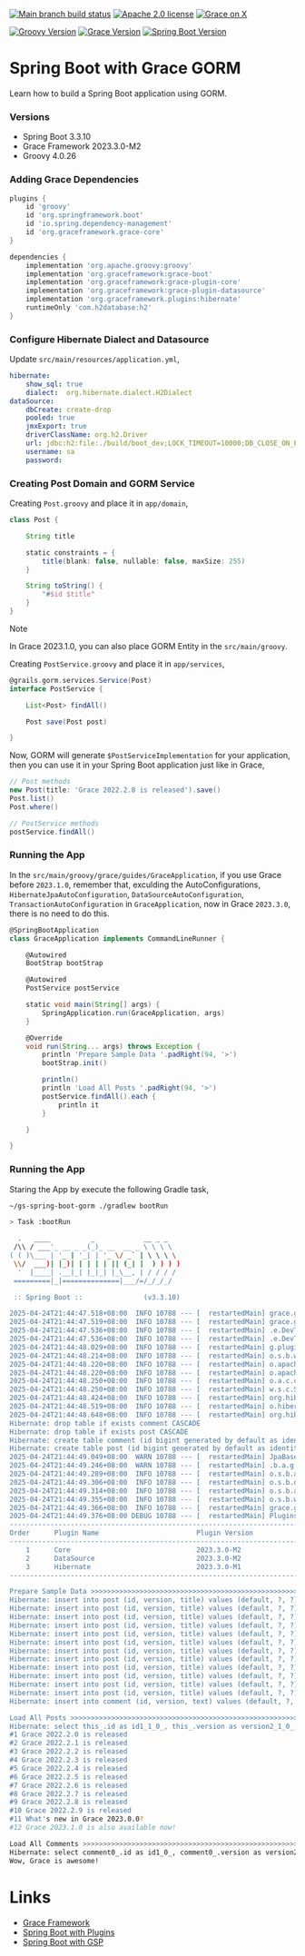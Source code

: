 [![Main branch build status](https://github.com/grace-guides/gs-spring-boot-gorm/workflows/Grace%20CI/badge.svg?style=flat)](https://github.com/grace-guides/gs-spring-boot-gorm/actions?query=workflow%3A%Grace+CI%22)
[![Apache 2.0 license](https://img.shields.io/badge/License-APACHE%202.0-green.svg?logo=APACHE&style=flat)](https://opensource.org/licenses/Apache-2.0)
[![Grace on X](https://img.shields.io/twitter/follow/graceframework?style=social)](https://twitter.com/graceframework)

[![Groovy Version](https://img.shields.io/badge/Groovy-4.0.26-blue?style=flat&color=4298b8)](https://groovy-lang.org/releasenotes/groovy-4.0.html)
[![Grace Version](https://img.shields.io/badge/Grace-2023.3.0-blue?style=flat&color=f49b06)](https://github.com/graceframework/grace-framework/releases/tag/v2023.3.0-M2)
[![Spring Boot Version](https://img.shields.io/badge/Spring_Boot-3.3.10-blue?style=flat&color=6db33f)](https://github.com/spring-projects/spring-boot/releases/tag/v3.3.10)


# Spring Boot with Grace GORM

Learn how to build a Spring Boot application using GORM.

### Versions

* Spring Boot 3.3.10
* Grace Framework 2023.3.0-M2
* Groovy 4.0.26

### Adding Grace Dependencies

```gradle
plugins {
	id 'groovy'
	id 'org.springframework.boot'
	id 'io.spring.dependency-management'
	id 'org.graceframework.grace-core'
}

dependencies {
	implementation 'org.apache.groovy:groovy'
	implementation 'org.graceframework:grace-boot'
	implementation 'org.graceframework:grace-plugin-core'
	implementation 'org.graceframework:grace-plugin-datasource'
	implementation 'org.graceframework.plugins:hibernate'
	runtimeOnly 'com.h2database:h2'
}
```

### Configure Hibernate Dialect and Datasource

Update `src/main/resources/application.yml`,

```yml
hibernate:
    show_sql: true
    dialect:  org.hibernate.dialect.H2Dialect
dataSource:
    dbCreate: create-drop
    pooled: true
    jmxExport: true
    driverClassName: org.h2.Driver
    url: jdbc:h2:file:./build/boot_dev;LOCK_TIMEOUT=10000;DB_CLOSE_ON_EXIT=FALSE
    username: sa
    password:
```

### Creating Post Domain and GORM Service

Creating `Post.groovy` and place it in `app/domain`,

```groovy
class Post {

    String title

    static constraints = {
        title(blank: false, nullable: false, maxSize: 255)
    }

    String toString() {
        "#$id $title"
    }
}
```

> [!NOTE]  
> In Grace 2023.1.0, you can also place GORM Entity in the `src/main/groovy`.

Creating `PostService.groovy` and place it in `app/services`,

```groovy
@grails.gorm.services.Service(Post)
interface PostService {

    List<Post> findAll()

    Post save(Post post)

}
```

Now, GORM will generate `$PostServiceImplementation` for your application,
then you can use it in your Spring Boot application just like in Grace,

```groovy
// Post methods
new Post(title: 'Grace 2022.2.8 is released').save()
Post.list()
Post.where()

// PostService methods
postService.findAll()
```

### Running the App

In the `src/main/groovy/grace/guides/GraceApplication`, if you use Grace before `2023.1.0`, remember that, exculding the AutoConfigurations, `HibernateJpaAutoConfiguration`, `DataSourceAutoConfiguration`, `TransactionAutoConfiguration` in `GraceApplication`, now in Grace `2023.3.0`, there is no need to do this.

```groovy
@SpringBootApplication
class GraceApplication implements CommandLineRunner {

	@Autowired
	BootStrap bootStrap

	@Autowired
	PostService postService

	static void main(String[] args) {
		SpringApplication.run(GraceApplication, args)
	}

	@Override
	void run(String... args) throws Exception {
		println 'Prepare Sample Data '.padRight(94, '>')
		bootStrap.init()

		println()
		println 'Load All Posts '.padRight(94, '>')
		postService.findAll().each {
			println it 
		}

	}

}
```

### Running the App

Staring the App by execute the following Gradle task,

```bash
~/gs-spring-boot-gorm ./gradlew bootRun

> Task :bootRun

  .   ____          _            __ _ _
 /\\ / ___'_ __ _ _(_)_ __  __ _ \ \ \ \
( ( )\___ | '_ | '_| | '_ \/ _` | \ \ \ \
 \\/  ___)| |_)| | | | | || (_| |  ) ) ) )
  '  |____| .__|_| |_|_| |_\__, | / / / /
 =========|_|==============|___/=/_/_/_/

 :: Spring Boot ::               (v3.3.10)

2025-04-24T21:44:47.518+08:00  INFO 10788 --- [  restartedMain] grace.guides.GraceApplication            : Starting GraceApplication using Java 17.0.14 with PID 10788 (/Users/rain/Development/github/grace/grace-guides/gs-spring-boot-gorm/build/classes/groovy/main started by rain in /Users/rain/Development/github/grace/grace-guides/gs-spring-boot-gorm)
2025-04-24T21:44:47.519+08:00  INFO 10788 --- [  restartedMain] grace.guides.GraceApplication            : No active profile set, falling back to 1 default profile: "default"
2025-04-24T21:44:47.536+08:00  INFO 10788 --- [  restartedMain] .e.DevToolsPropertyDefaultsPostProcessor : Devtools property defaults active! Set 'spring.devtools.add-properties' to 'false' to disable
2025-04-24T21:44:47.536+08:00  INFO 10788 --- [  restartedMain] .e.DevToolsPropertyDefaultsPostProcessor : For additional web related logging consider setting the 'logging.level.web' property to 'DEBUG'
2025-04-24T21:44:48.029+08:00  INFO 10788 --- [  restartedMain] g.plugins.DefaultGrailsPluginManager     : Total 3 plugins loaded successfully, take in 31 ms
2025-04-24T21:44:48.214+08:00  INFO 10788 --- [  restartedMain] o.s.b.w.embedded.tomcat.TomcatWebServer  : Tomcat initialized with port 8080 (http)
2025-04-24T21:44:48.220+08:00  INFO 10788 --- [  restartedMain] o.apache.catalina.core.StandardService   : Starting service [Tomcat]
2025-04-24T21:44:48.220+08:00  INFO 10788 --- [  restartedMain] o.apache.catalina.core.StandardEngine    : Starting Servlet engine: [Apache Tomcat/10.1.39]
2025-04-24T21:44:48.250+08:00  INFO 10788 --- [  restartedMain] o.a.c.c.C.[Tomcat].[localhost].[/]       : Initializing Spring embedded WebApplicationContext
2025-04-24T21:44:48.250+08:00  INFO 10788 --- [  restartedMain] w.s.c.ServletWebServerApplicationContext : Root WebApplicationContext: initialization completed in 714 ms
2025-04-24T21:44:48.424+08:00  INFO 10788 --- [  restartedMain] org.hibernate.Version                    : HHH000412: Hibernate ORM core version 5.6.15.Final
2025-04-24T21:44:48.519+08:00  INFO 10788 --- [  restartedMain] o.hibernate.annotations.common.Version   : HCANN000001: Hibernate Commons Annotations {5.1.2.Final}
2025-04-24T21:44:48.648+08:00  INFO 10788 --- [  restartedMain] org.hibernate.dialect.Dialect            : HHH000400: Using dialect: org.hibernate.dialect.H2Dialect
Hibernate: drop table if exists comment CASCADE
Hibernate: drop table if exists post CASCADE
Hibernate: create table comment (id bigint generated by default as identity, version bigint not null, text varchar(255) not null, primary key (id))
Hibernate: create table post (id bigint generated by default as identity, version bigint not null, title varchar(255) not null, primary key (id))
2025-04-24T21:44:49.049+08:00  WARN 10788 --- [  restartedMain] JpaBaseConfiguration$JpaWebConfiguration : spring.jpa.open-in-view is enabled by default. Therefore, database queries may be performed during view rendering. Explicitly configure spring.jpa.open-in-view to disable this warning
2025-04-24T21:44:49.246+08:00  WARN 10788 --- [  restartedMain] .b.a.g.t.GroovyTemplateAutoConfiguration : Cannot find template location: classpath:/templates/ (please add some templates, check your Groovy configuration, or set spring.groovy.template.check-template-location=false)
2025-04-24T21:44:49.289+08:00  INFO 10788 --- [  restartedMain] o.s.b.a.h2.H2ConsoleAutoConfiguration    : H2 console available at '/h2-console'. Database available at 'jdbc:h2:file:./build/boot_dev'
2025-04-24T21:44:49.306+08:00  INFO 10788 --- [  restartedMain] o.s.b.d.a.OptionalLiveReloadServer       : LiveReload server is running on port 35729
2025-04-24T21:44:49.314+08:00  INFO 10788 --- [  restartedMain] o.s.b.a.e.web.EndpointLinksResolver      : Exposing 15 endpoints beneath base path '/actuator'
2025-04-24T21:44:49.355+08:00  INFO 10788 --- [  restartedMain] o.s.b.w.embedded.tomcat.TomcatWebServer  : Tomcat started on port 8080 (http) with context path '/'
2025-04-24T21:44:49.366+08:00  INFO 10788 --- [  restartedMain] grace.guides.GraceApplication            : Started GraceApplication in 2.023 seconds (process running for 2.369)
2025-04-24T21:44:49.376+08:00 DEBUG 10788 --- [  restartedMain] PluginsInfoApplicationContextInitializer :
----------------------------------------------------------------------------------------------------------
Order      Plugin Name                        Plugin Version                                       Enabled
----------------------------------------------------------------------------------------------------------
    1      Core                               2023.3.0-M2                                                Y
    2      DataSource                         2023.3.0-M2                                                Y
    3      Hibernate                          2023.3.0-M1                                                Y
----------------------------------------------------------------------------------------------------------

Prepare Sample Data >>>>>>>>>>>>>>>>>>>>>>>>>>>>>>>>>>>>>>>>>>>>>>>>>>>>>>>>>>>>>>>>>>>>>>>>>>
Hibernate: insert into post (id, version, title) values (default, ?, ?)
Hibernate: insert into post (id, version, title) values (default, ?, ?)
Hibernate: insert into post (id, version, title) values (default, ?, ?)
Hibernate: insert into post (id, version, title) values (default, ?, ?)
Hibernate: insert into post (id, version, title) values (default, ?, ?)
Hibernate: insert into post (id, version, title) values (default, ?, ?)
Hibernate: insert into post (id, version, title) values (default, ?, ?)
Hibernate: insert into post (id, version, title) values (default, ?, ?)
Hibernate: insert into post (id, version, title) values (default, ?, ?)
Hibernate: insert into post (id, version, title) values (default, ?, ?)
Hibernate: insert into post (id, version, title) values (default, ?, ?)
Hibernate: insert into post (id, version, title) values (default, ?, ?)
Hibernate: insert into comment (id, version, text) values (default, ?, ?)

Load All Posts >>>>>>>>>>>>>>>>>>>>>>>>>>>>>>>>>>>>>>>>>>>>>>>>>>>>>>>>>>>>>>>>>>>>>>>>>>>>>>>
Hibernate: select this_.id as id1_1_0_, this_.version as version2_1_0_, this_.title as title3_1_0_ from post this_
#1 Grace 2022.2.0 is released
#2 Grace 2022.2.1 is released
#3 Grace 2022.2.2 is released
#4 Grace 2022.2.3 is released
#5 Grace 2022.2.4 is released
#6 Grace 2022.2.5 is released
#7 Grace 2022.2.6 is released
#8 Grace 2022.2.7 is released
#9 Grace 2022.2.8 is released
#10 Grace 2022.2.9 is released
#11 What's new in Grace 2023.0.0?
#12 Grace 2023.1.0 is also available now!

Load All Comments >>>>>>>>>>>>>>>>>>>>>>>>>>>>>>>>>>>>>>>>>>>>>>>>>>>>>>>>>>>>>>>>>>>>>>>>>>>>
Hibernate: select comment0_.id as id1_0_, comment0_.version as version2_0_, comment0_.text as text3_0_ from comment comment0_
Wow, Grace is awesome!
```

# Links

* [Grace Framework](https://github.com/graceframework/grace-framework)
* [Spring Boot with Plugins](https://github.com/grace-guides/gs-spring-boot)
* [Spring Boot with GSP](https://github.com/grace-guides/gs-spring-boot-gsp)

